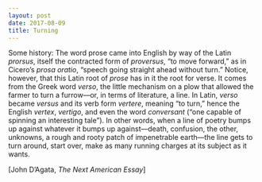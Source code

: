 ```yaml
---
layout: post
date: 2017-08-09
title: Turning
---
```


Some history: The word prose came into English by way of the Latin _prorsus_,
itself the contracted form of _proversus_, “to move forward,” as in Cicero’s _prosa
oratio_, “speech going straight ahead without turn.” Notice, however, that this
Latin root of _prose_ has in it the root for verse. It comes from the Greek word
_verso_, the little mechanism on a plow that allowed the farmer to turn a
furrow––or, in terms of literature, a line. In Latin, _verso_ became _versus_ and
its verb form _vertere_, meaning “to turn,” hence the English _vertex_, _vertigo_, and
even the word _conversant_ (“one capable of spinning an interesting tale”). In
other words, when a line of poetry bumps up against whatever it bumps up
against––death, confusion, the other, unknowns, a rough and rooty patch of
impenetrable earth––the line gets to turn around, start over, make as many
running charges at its subject as it wants.

[John D’Agata, _The Next American Essay_]
